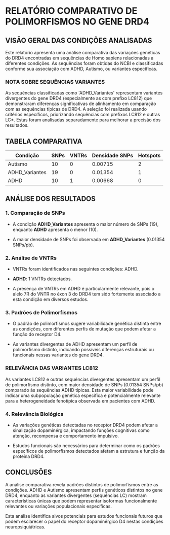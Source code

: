 # RELATÓRIO COMPARATIVO DE POLIMORFISMOS NO GENE DRD4

## VISÃO GERAL DAS CONDIÇÕES ANALISADAS

Este relatório apresenta uma análise comparativa das variações genéticas do DRD4
encontradas em sequências de Homo sapiens relacionadas a diferentes condições.
As sequências foram obtidas do NCBI e classificadas conforme sua associação
com ADHD, Autismo, ou variantes específicas.

### NOTA SOBRE SEQUÊNCIAS VARIANTES

As sequências classificadas como 'ADHD_Variantes' representam variantes divergentes do gene
DRD4 (especialmente as com prefixo LC812) que demonstraram diferenças significativas de
alinhamento em comparação com as sequências típicas de DRD4. A seleção foi realizada usando
critérios específicos, priorizando sequências com prefixos LC812 e outras LC*.
Estas foram analisadas separadamente para melhorar a precisão dos resultados.

## TABELA COMPARATIVA

| Condição | SNPs | VNTRs | Densidade SNPs | Hotspots |
|----------|------|-------|---------------|----------|
| Autismo | 10 | 0 | 0.00715 | 2 |
| ADHD_Variantes | 19 | 0 | 0.01354 | 1 |
| ADHD | 10 | 1 | 0.00668 | 0 |

## ANÁLISE DOS RESULTADOS

### 1. Comparação de SNPs

* A condição **ADHD_Variantes** apresenta o maior número de SNPs (19), enquanto **ADHD** apresenta o menor (10).

* A maior densidade de SNPs foi observada em **ADHD_Variantes** (0.01354 SNPs/pb).

### 2. Análise de VNTRs

* VNTRs foram identificados nas seguintes condições: ADHD.

* **ADHD**: 1 VNTRs detectados.

* A presença de VNTRs em ADHD é particularmente relevante, pois o alelo 7R do VNTR no éxon 3 do DRD4 tem sido fortemente associado a esta condição em diversos estudos.

### 3. Padrões de Polimorfismos

* O padrão de polimorfismos sugere variabilidade genética distinta entre as condições,
  com diferentes perfis de mutação que podem afetar a função do receptor D4.

* As variantes divergentes de ADHD apresentam um perfil de polimorfismo distinto,
  indicando possíveis diferenças estruturais ou funcionais nessas variantes do gene DRD4.

### RELEVÂNCIA DAS VARIANTES LC812

As variantes LC812 e outras sequências divergentes apresentam um perfil de polimorfismo distinto,
com maior densidade de SNPs (0.01354 SNPs/pb) comparado às sequências ADHD típicas.
Esta maior variabilidade pode indicar uma subpopulação genética específica e potencialmente
relevante para a heterogeneidade fenotípica observada em pacientes com ADHD.

### 4. Relevância Biológica

* As variações genéticas detectadas no receptor DRD4 podem afetar a sinalização dopaminérgica,
  impactando funções cognitivas como atenção, recompensa e comportamento impulsivo.

* Estudos funcionais são necessários para determinar como os padrões específicos de
  polimorfismos detectados afetam a estrutura e função da proteína DRD4.

## CONCLUSÕES

A análise comparativa revela padrões distintos de polimorfismos entre as condições.
ADHD e Autismo apresentam perfis genéticos distintos no gene DRD4, enquanto as variantes
divergentes (sequências LC) mostram características únicas que podem representar
isoformas funcionalmente relevantes ou variações populacionais específicas.

Esta análise identifica alvos potenciais para estudos funcionais futuros que podem
esclarecer o papel do receptor dopaminérgico D4 nestas condições neuropsiquiátricas.
